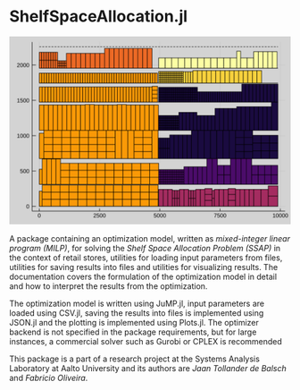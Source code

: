 # ShelfSpaceAllocation.jl
![](figures/planogram.svg)

A package containing an optimization model, written as *mixed-integer linear program (MILP)*, for solving the *Shelf Space Allocation Problem (SSAP)* in the context of retail stores, utilities for loading input parameters from files, utilities for saving results into files and utilities for visualizing results. The documentation covers the formulation of the optimization model in detail and how to interpret the results from the optimization.

The optimization model is written using JuMP.jl, input parameters are loaded using CSV.jl, saving the results into files is implemented using JSON.jl and the plotting is implemented using Plots.jl. The optimizer backend is not specified in the package requirements, but for large instances, a commercial solver such as Gurobi or CPLEX is recommended

This package is a part of a research project at the Systems Analysis Laboratory at Aalto University and its authors are *Jaan Tollander de Balsch* and *Fabricio Oliveira*.
